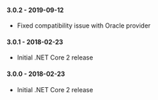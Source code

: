#### 3.0.2 - 2019-09-12
* Fixed compatibility issue with Oracle provider

#### 3.0.1 - 2018-02-23
* Initial .NET Core 2 release

#### 3.0.0 - 2018-02-23
* Initial .NET Core 2 release
